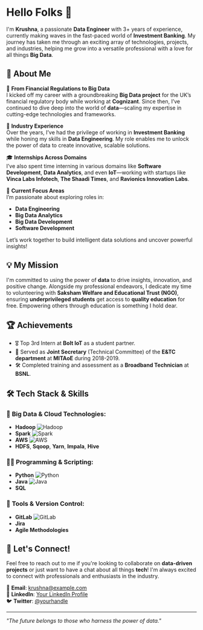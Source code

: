 # Hello Folks 👋

I'm **Krushna**, a passionate **Data Engineer** with 3+ years of experience, currently making waves in the fast-paced world of **Investment Banking**. My journey has taken me through an exciting array of technologies, projects, and industries, helping me grow into a versatile professional with a love for all things **Big Data**.

## 🌟 About Me

🚀 **From Financial Regulations to Big Data**  
I kicked off my career with a groundbreaking **Big Data project** for the UK’s financial regulatory body while working at **Cognizant**. Since then, I’ve continued to dive deep into the world of **data**—scaling my expertise in cutting-edge technologies and frameworks.

🏢 **Industry Experience**  
Over the years, I’ve had the privilege of working in **Investment Banking** while honing my skills in **Data Engineering**. My role enables me to unlock the power of data to create innovative, scalable solutions.

🎓 **Internships Across Domains**  
I’ve also spent time interning in various domains like **Software Development**, **Data Analytics**, and even **IoT**—working with startups like **Vinca Labs Infotech**, **The Shaadi Times**, and **Ravionics Innovation Labs**.

🎯 **Current Focus Areas**  
I’m passionate about exploring roles in:
- **Data Engineering**
- **Big Data Analytics**
- **Big Data Development**
- **Software Development**

Let’s work together to build intelligent data solutions and uncover powerful insights!

## 💡 My Mission

I'm committed to using the power of **data** to drive insights, innovation, and positive change. Alongside my professional endeavors, I dedicate my time to volunteering with **Saksham Welfare and Educational Trust (NGO)**, ensuring **underprivileged students** get access to **quality education** for free. Empowering others through education is something I hold dear.

## 🏆 Achievements

- 🎖️ Top 3rd Intern at **Bolt IoT** as a student partner.
- 🤝 Served as **Joint Secretary** (Technical Committee) of the **E&TC department** at **MITAoE** during 2018-2019.
- 🛠️ Completed training and assessment as a **Broadband Technician** at **BSNL**.

## 🛠️ Tech Stack & Skills

### 🚀 **Big Data & Cloud Technologies:**
- **Hadoop** ![Hadoop](https://img.icons8.com/color/48/000000/hadoop-distributed-file-system.png)
- **Spark** ![Spark](https://img.icons8.com/color/48/000000/apache-spark.png)
- **AWS** ![AWS](https://img.icons8.com/color/48/000000/amazon-web-services.png)
- **HDFS**, **Sqoop**, **Yarn**, **Impala**, **Hive**

### 👨‍💻 **Programming & Scripting:**
- **Python** ![Python](https://img.icons8.com/color/48/000000/python.png)
- **Java** ![Java](https://img.icons8.com/color/48/000000/java-coffee-cup-logo.png)
- **SQL**

### 🧰 **Tools & Version Control:**
- **GitLab** ![GitLab](https://img.icons8.com/color/48/000000/gitlab.png)
- **Jira**  
- **Agile Methodologies**

## 💬 Let's Connect!

Feel free to reach out to me if you're looking to collaborate on **data-driven projects** or just want to have a chat about all things **tech**! I'm always excited to connect with professionals and enthusiasts in the industry.

📧 **Email**: krushna@example.com  
💼 **LinkedIn**: [Your LinkedIn Profile](https://www.linkedin.com/in/yourprofile)  
🐦 **Twitter**: [@yourhandle](https://twitter.com/yourhandle)

---

*"The future belongs to those who harness the power of data."* 
